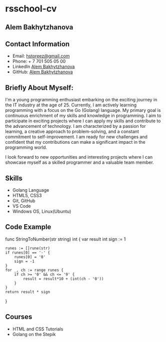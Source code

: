 # rsschool-cv

## Alem Bakhytzhanova

## Contact Information 
- Email: hstoreez@gmail.com
- Phone: + 7 701 505 05 00
- LinkedIn [Alem Bakhytzhanova](www.linkedin.com/in/alembb)
- GitHub: [Alem Bakhytzhanova](https://github.com/mirvision)

## Briefly About Myself:
 I'm a young programming enthusiast embarking on the exciting journey in the IT industry at the age of 25. Currently, I am actively learning programming with a focus on the Go (Golang) language. My primary goal is continuous enrichment of my skills and knowledge in programming. I aim to participate in exciting projects where I can apply my skills and contribute to the advancement of technology. I am characterized by a passion for learning, a creative approach to problem-solving, and a constant commitment to self-improvement. I am ready for new challenges and confident that my contributions can make a significant impact in the programming world.

I look forward to new opportunities and interesting projects where I can showcase myself as a skilled programmer and a valuable team member.


## Skills 
- Golang Language
- HTML5, CSS3
- Git, GitHub
- VS Code
- Windows OS, Linux(Ubuntu)

## Code Example
func StringToNumber(str string) int {
	var result int
	sign := 1

	runes := []rune(str)
	if runes[0] == '-' {
		runes[0] = '0'
		sign = -1
	}
	for _, ch := range runes {
		if ch >= '0' && ch <= '9' {
			result = result*10 + (int(ch - '0'))
		}
	}
	return result * sign
}

## Courses
- HTML and CSS Tutorials 
- Golang on the Stepik